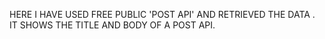 HERE I HAVE USED FREE PUBLIC 'POST API' AND RETRIEVED THE DATA . IT SHOWS THE TITLE AND BODY OF A POST API.
